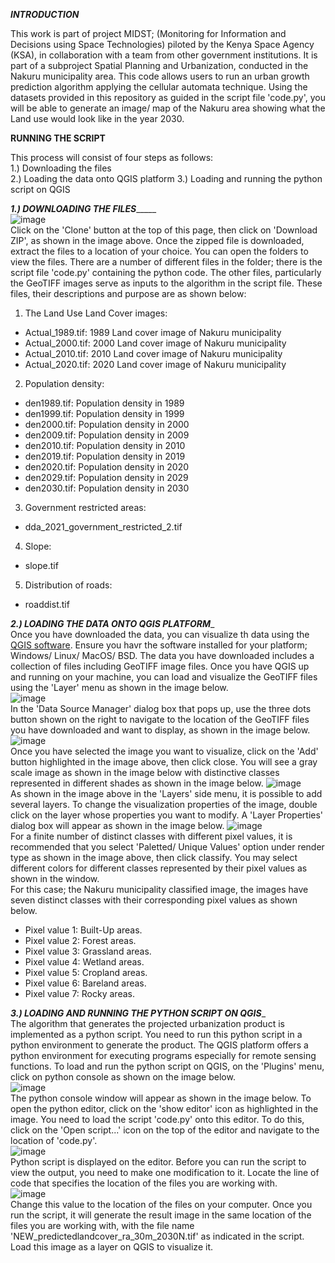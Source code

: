 _____________INTRODUCTION_____________<br/>

This work is part of project MIDST; (Monitoring for Information and Decisions using Space Technologies) piloted by the Kenya Space Agency (KSA),
in collaboration with a team from other government institutions. It is part of a subproject Spatial Planning and Urbanization, conducted in the Nakuru municipality area. This code allows users to run an urban growth prediction algorithm applying the cellular automata technique. Using the datasets provided in this repository as guided in the script file 'code.py', you will be able to generate an image/ map of the Nakuru area showing what the Land use would look like in the year 2030.

______________RUNNING THE SCRIPT______________<br/>

This process will consist of four steps as follows:<br/>
1.) Downloading the files<br/>
2.) Loading the data onto QGIS platform
3.) Loading and running the python script on QGIS<br/>

_______________1.) DOWNLOADING THE FILES____________________<br/>
![image](https://user-images.githubusercontent.com/75077556/186348151-fcfe52d3-bc00-47e6-ad67-59fecc4df433.png)<br/>
Click on the 'Clone' button at the top of this page, then click on 'Download ZIP', as shown in the image above. Once the zipped file is downloaded, 
extract the files to a location of your choice. You can open the folders to view the files. There are a number of different files in the folder; 
there is the script file 'code.py' containing the python code. The other files, particularly the GeoTIFF images serve as inputs to the algorithm in the script file. These files, their descriptions and purpose are as shown below:
1) The Land Use Land Cover images:
- Actual_1989.tif: 1989 Land cover image of Nakuru municipality
- Actual_2000.tif: 2000 Land cover image of Nakuru municipality
- Actual_2010.tif: 2010 Land cover image of Nakuru municipality
- Actual_2020.tif: 2020 Land cover image of Nakuru municipality
2) Population density:
- den1989.tif: Population density in 1989
- den1999.tif: Population density in 1999
- den2000.tif: Population density in 2000
- den2009.tif: Population density in 2009
- den2010.tif: Population density in 2010
- den2019.tif: Population density in 2019
- den2020.tif: Population density in 2020
- den2029.tif: Population density in 2029
- den2030.tif: Population density in 2030
3) Government restricted areas:
- dda_2021_government_restricted_2.tif
4) Slope:
- slope.tif
5) Distribution of roads:
- roaddist.tif


_______________2.) LOADING THE DATA ONTO QGIS PLATFORM________________<br/>
Once you have downloaded the data, you can visualize th data using the [QGIS software](https://www.qgis.org/en/site/forusers/download.html). Ensure you
havr the software installed for your platform; Windows/ Linux/ MacOS/ BSD. The data you have downloaded includes a collection of files including GeoTIFF
image files. Once you have QGIS up and running on your machine, you can load and visualize the GeoTIFF files using the 'Layer' menu as shown in the image below.<br/>
![image](https://user-images.githubusercontent.com/75077556/186357634-1bbe1f30-ccf5-47c0-af9a-3f14ecdab642.png)<br/>
In the 'Data Source Manager' dialog box that pops up, use the three dots button shown on the right to navigate to the location of the GeoTIFF files you have downloaded
and want to display, as shown in the image below.
![image](https://user-images.githubusercontent.com/75077556/186360091-c2959a89-d4cc-466a-b86d-fbf12bdef0ae.png)<br/>
Once you have selected the image you want to visualize, click on the 'Add' button highlighted in the image above, then click close. You will see a gray scale image as shown in the image below with distinctive classes represented in different shades as shown in the image below. 
![image](https://user-images.githubusercontent.com/75077556/186364410-39c5167a-bd31-416f-8b76-3370a9da4a25.png)<br/>
As shown in the image above in the 'Layers' side menu, it is possible to add several layers. To change the visualization properties of the image, double click on the layer whose properties you want to modify. A 'Layer Properties' dialog box will appear as shown in the image below.
![image](https://user-images.githubusercontent.com/75077556/186365183-d94fe4f2-64d9-486b-845c-0df41ca165aa.png)<br/>
For a finite number of distinct classes with different pixel values, it is recommended that you select 'Paletted/ Unique Values' option under render type as shown in the image above, then click classify. You may select different colors for different classes represented by their pixel values as shown in the window.<br/>
For this case; the Nakuru municipality classified image, the images have seven distinct classes with their corresponding pixel values as shown below.
- Pixel value 1: Built-Up areas.
- Pixel value 2: Forest areas.
- Pixel value 3: Grassland areas.
- Pixel value 4: Wetland areas.
- Pixel value 5: Cropland areas.
- Pixel value 6: Bareland areas.
- Pixel value 7: Rocky areas.

_______________3.) LOADING AND RUNNING THE PYTHON SCRIPT ON QGIS________________<br/>
The algorithm that generates the projected urbanization product is implemented as a python script. You need to run this python script in a python environment to generate the product. The QGIS platform offers a python environment for executing programs especially for remote sensing functions. To load and run the python script on QGIS, on the 'Plugins' menu, click on python console as shown on the image below.<br/>
![image](https://user-images.githubusercontent.com/75077556/186376398-8da9a0a0-4ef2-4a2c-bd29-888fd3d6f7a5.png)<br/>
The python console window will appear as shown in the image below. To open the python editor, click on the 'show editor' icon as highlighted in the image. You need to load the script 'code.py' onto this editor. To do this, click on the 'Open script...' icon on the top of the editor and navigate to the location of 'code.py'.<br/>
![image](https://user-images.githubusercontent.com/75077556/186386833-9bd70649-0d56-42a9-b964-27016c962632.png)<br/>
Python script is displayed on the editor. Before you can run the script to view the output, you need to make one modification to it. Locate the line of code that specifies the location of the files you are working with.<br/>
![image](https://user-images.githubusercontent.com/75077556/186390235-09227cdd-3a22-49e4-a0f9-2b5aa08b28c2.png)<br/>
Change this value to the location of the files on your computer. Once you run the script, it will generate the result image in the same location of the files you are working with, with the file name 'NEW_predictedlandcover_ra_30m_2030N.tif' as indicated in the script. Load this image as a layer on QGIS to visualize it.
